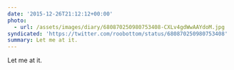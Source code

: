 ```yaml
---
date: '2015-12-26T21:12:12+00:00'
photo:
  - url: /assets/images/diary/680870250980753408-CXLv4gdWwAAYdoM.jpg
syndicated: 'https://twitter.com/roobottom/status/680870250980753408'
summary: Let me at it.
---
```

Let me at it. 
